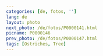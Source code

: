 ```yaml
---
categories: [de, fotos, '']
lang: de
layout: photo
next_photo: /de/fotos/P0000141.html
picname: P0000146
prev_photo: /de/fotos/P0000147.html
tags: [Ostriches, Tree]
---
```

